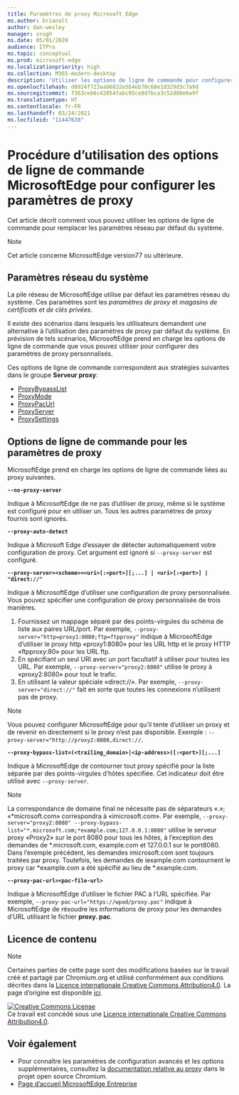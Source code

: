 ```yaml
---
title: Paramètres de proxy Microsoft Edge
ms.author: brianalt
author: dan-wesley
manager: srugh
ms.date: 05/01/2020
audience: ITPro
ms.topic: conceptual
ms.prod: microsoft-edge
ms.localizationpriority: high
ms.collection: M365-modern-desktop
description: 'Utiliser les options de ligne de commande pour configurer les paramètres de proxy '
ms.openlocfilehash: d0924f723aab6832e5b4eb70c60e1d329d3c7a9d
ms.sourcegitcommit: f363ceb6c42054fabc95ce8d7bca3c52d80e6a9f
ms.translationtype: HT
ms.contentlocale: fr-FR
ms.lasthandoff: 03/24/2021
ms.locfileid: "11447638"
---
```

# <a name="how-to-use-microsoft-edge-command-line-options-to-configure-proxy-settings"></a>Procédure d’utilisation des options de ligne de commande MicrosoftEdge pour configurer les paramètres de proxy

Cet article décrit comment vous pouvez utiliser les options de ligne de commande pour remplacer les paramètres réseau par défaut du système.

>[!NOTE]
>Cet article concerne MicrosoftEdge version77 ou ultérieure.

## <a name="system-network-settings"></a>Paramètres réseau du système

La pile réseau de MicrosoftEdge utilise par défaut les paramètres réseau du système. Ces paramètres sont les *paramètres de proxy* et *magasins de certificats et de clés privées*.

Il existe des scénarios dans lesquels les utilisateurs demandent une alternative à l’utilisation des paramètres de proxy par défaut du système. En prévision de tels scénarios, MicrosoftEdge prend en charge les options de ligne de commande que vous pouvez utiliser pour configurer des paramètres de proxy personnalisés.

Ces options de ligne de commande correspondent aux stratégies suivantes dans le groupe **Serveur proxy**:

- [ProxyBypassList](./microsoft-edge-policies.md#proxybypasslist)
- [ProxyMode](./microsoft-edge-policies.md#proxymode)
- [ProxyPacUrl](./microsoft-edge-policies.md#proxypacurl)
- [ProxyServer](./microsoft-edge-policies.md#proxyserver)
- [ProxySettings](./microsoft-edge-policies.md#proxysettings)

## <a name="command-line-options-for-proxy-settings"></a>Options de ligne de commande pour les paramètres de proxy

MicrosoftEdge prend en charge les options de ligne de commande liées au proxy suivantes.

 **`--no-proxy-server`**
 
Indique à MicrosoftEdge de ne pas d’utiliser de proxy, même si le système est configuré pour en utiliser un. Tous les autres paramètres de proxy fournis sont ignorés.

**`--proxy-auto-detect`**

Indique à Microsoft Edge d’essayer de détecter automatiquement votre configuration de proxy. Cet argument est ignoré si `--proxy-server` est configuré.

**`--proxy-server=<scheme>=<uri>[:<port>][;...] | <uri>[:<port>] | "direct://"`**

Indique à MicrosoftEdge d’utiliser une configuration de proxy personnalisée. Vous pouvez spécifier une configuration de proxy personnalisée de trois manières.

1. Fournissez un mappage séparé par des points-virgules du schéma de liste aux paires URL/port. Par exemple, `--proxy-server="http=proxy1:8080;ftp=ftpproxy"` indique à MicrosoftEdge d’utiliser le proxy http «proxy1:8080» pour les URL http et le proxy HTTP «ftpproxy:80» pour les URL ftp.
2. En spécifiant un seul URI avec un port facultatif à utiliser pour toutes les URL. Par exemple, `--proxy-server="proxy2:8080"` utilise le proxy à «proxy2:8080» pour tout le trafic.
3. En utilisant la valeur spéciale «direct://». Par exemple, `--proxy-server="direct://"` fait en sorte que toutes les connexions n’utilisent pas de proxy. 

>[!NOTE]
>Vous pouvez configurer MicrosoftEdge pour qu’il tente d’utiliser un proxy et de revenir en directement si le proxy n’est pas disponible. Exemple : `--proxy-server="http://proxy2:8080,direct://`.

**`--proxy-bypass-list=(<trailing_domain>|<ip-address>)[:<port>][;...]`**

Indique à MicrosoftEdge de contourner tout proxy spécifié pour la liste séparée par des points-virgules d’hôtes spécifiée. Cet indicateur doit être utilisé avec `--proxy-server`.

>[!NOTE]
>La correspondance de domaine final ne nécessite pas de séparateurs «.»; «\*microsoft.com» correspondra à «imicrosoft.com». Par exemple, `--proxy-server="proxy2:8080" --proxy-bypass-list="*.microsoft.com;*example.com;127.0.0.1:8080"` utilise le serveur proxy «Proxy2» sur le port 8080 pour tous les hôtes, à l’exception des demandes de \*.microsoft.com, example.com et 127.0.0.1 sur le port8080. Dans l’exemple précédent, les demandes imicrosoft.com sont toujours traitées par proxy. Toutefois, les demandes de iexample.com contournent le proxy car \*example.com a été spécifié au lieu de \*.example.com.

**`--proxy-pac-url=<pac-file-url>`**

Indique à MicrosoftEdge d’utiliser le fichier PAC à l’URL spécifiée. Par exemple, `--proxy-pac-url="https://wpad/proxy.pac"` indique à MicrosoftEdge de résoudre les informations de proxy pour les demandes d’URL utilisant le fichier **proxy. pac**.

## <a name="content-license"></a>Licence de contenu

> [!NOTE]
> Certaines parties de cette page sont des modifications basées sur le travail créé et partagé par Chromium.org et utilisé conformément aux conditions décrites dans la [Licence internationale Creative Commons Attribution4.0](http://creativecommons.org/licenses/by/4.0/). La page d’origine est disponible [ici](https://www.chromium.org/developers/design-documents/network-settings#TOC-Command-line-options-for-proxy-sett).
  
<a rel="license" href="http://creativecommons.org/licenses/by/4.0/"><img alt="Creative Commons License" style="border-width:0" src="https://i.creativecommons.org/l/by/4.0/88x31.png" /></a><br />Ce travail est concédé sous une <a rel="license" href="http://creativecommons.org/licenses/by/4.0/">Licence internationale Creative Commons Attribution4.0</a>.

## <a name="see-also"></a>Voir également

- Pour connaître les paramètres de configuration avancés et les options supplémentaires, consultez la [documentation relative au proxy](https://chromium.googlesource.com/chromium/src/+/HEAD/net/docs/proxy.md) dans le projet open source Chromium.
- [Page d’accueil MicrosoftEdge Entreprise](https://aka.ms/EdgeEnterprise)